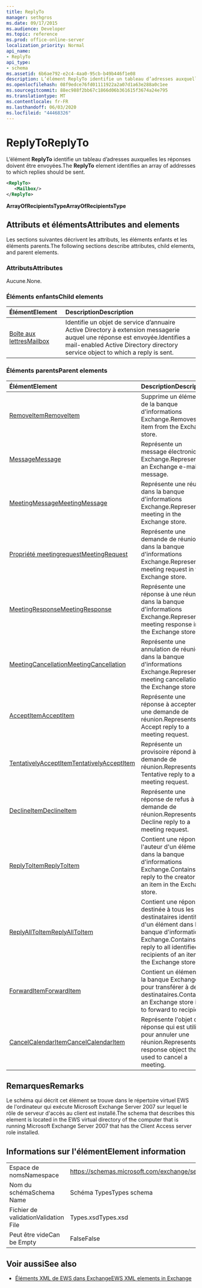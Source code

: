 ```yaml
---
title: ReplyTo
manager: sethgros
ms.date: 09/17/2015
ms.audience: Developer
ms.topic: reference
ms.prod: office-online-server
localization_priority: Normal
api_name:
- ReplyTo
api_type:
- schema
ms.assetid: 6b6ae792-e2c4-4aa0-95cb-b49b446f1e08
description: L’élément ReplyTo identifie un tableau d’adresses auxquelles les réponses doivent être envoyées.
ms.openlocfilehash: 08f9edce76fd01111922a2a07d1a63e288a0c1ee
ms.sourcegitcommit: 88ec988f2bb67c1866d06b361615f3674a24e795
ms.translationtype: MT
ms.contentlocale: fr-FR
ms.lasthandoff: 06/03/2020
ms.locfileid: "44468326"
---
```

# <a name="replyto"></a><span data-ttu-id="be743-103">ReplyTo</span><span class="sxs-lookup"><span data-stu-id="be743-103">ReplyTo</span></span>

<span data-ttu-id="be743-104">L’élément **ReplyTo** identifie un tableau d’adresses auxquelles les réponses doivent être envoyées.</span><span class="sxs-lookup"><span data-stu-id="be743-104">The **ReplyTo** element identifies an array of addresses to which replies should be sent.</span></span> 
  
```xml
<ReplyTo>
   <Mailbox/>
</ReplyTo>
```

 <span data-ttu-id="be743-105">**ArrayOfRecipientsType**</span><span class="sxs-lookup"><span data-stu-id="be743-105">**ArrayOfRecipientsType**</span></span>
## <a name="attributes-and-elements"></a><span data-ttu-id="be743-106">Attributs et éléments</span><span class="sxs-lookup"><span data-stu-id="be743-106">Attributes and elements</span></span>

<span data-ttu-id="be743-107">Les sections suivantes décrivent les attributs, les éléments enfants et les éléments parents.</span><span class="sxs-lookup"><span data-stu-id="be743-107">The following sections describe attributes, child elements, and parent elements.</span></span>
  
### <a name="attributes"></a><span data-ttu-id="be743-108">Attributs</span><span class="sxs-lookup"><span data-stu-id="be743-108">Attributes</span></span>

<span data-ttu-id="be743-109">Aucune.</span><span class="sxs-lookup"><span data-stu-id="be743-109">None.</span></span>
  
### <a name="child-elements"></a><span data-ttu-id="be743-110">Éléments enfants</span><span class="sxs-lookup"><span data-stu-id="be743-110">Child elements</span></span>

|<span data-ttu-id="be743-111">**Élément**</span><span class="sxs-lookup"><span data-stu-id="be743-111">**Element**</span></span>|<span data-ttu-id="be743-112">**Description**</span><span class="sxs-lookup"><span data-stu-id="be743-112">**Description**</span></span>|
|:-----|:-----|
|[<span data-ttu-id="be743-113">Boîte aux lettres</span><span class="sxs-lookup"><span data-stu-id="be743-113">Mailbox</span></span>](mailbox.md) <br/> |<span data-ttu-id="be743-114">Identifie un objet de service d’annuaire Active Directory à extension messagerie auquel une réponse est envoyée.</span><span class="sxs-lookup"><span data-stu-id="be743-114">Identifies a mail-enabled Active Directory directory service object to which a reply is sent.</span></span>  <br/> |
   
### <a name="parent-elements"></a><span data-ttu-id="be743-115">Éléments parents</span><span class="sxs-lookup"><span data-stu-id="be743-115">Parent elements</span></span>

|<span data-ttu-id="be743-116">**Élément**</span><span class="sxs-lookup"><span data-stu-id="be743-116">**Element**</span></span>|<span data-ttu-id="be743-117">**Description**</span><span class="sxs-lookup"><span data-stu-id="be743-117">**Description**</span></span>|
|:-----|:-----|
|[<span data-ttu-id="be743-118">RemoveItem</span><span class="sxs-lookup"><span data-stu-id="be743-118">RemoveItem</span></span>](removeitem.md) <br/> |<span data-ttu-id="be743-119">Supprime un élément de la banque d'informations Exchange.</span><span class="sxs-lookup"><span data-stu-id="be743-119">Removes an item from the Exchange store.</span></span>  <br/> |
|[<span data-ttu-id="be743-120">Message</span><span class="sxs-lookup"><span data-stu-id="be743-120">Message</span></span>](message-ex15websvcsotherref.md) <br/> |<span data-ttu-id="be743-121">Représente un message électronique Exchange.</span><span class="sxs-lookup"><span data-stu-id="be743-121">Represents an Exchange e-mail message.</span></span>  <br/> |
|[<span data-ttu-id="be743-122">MeetingMessage</span><span class="sxs-lookup"><span data-stu-id="be743-122">MeetingMessage</span></span>](meetingmessage.md) <br/> |<span data-ttu-id="be743-123">Représente une réunion dans la banque d'informations Exchange.</span><span class="sxs-lookup"><span data-stu-id="be743-123">Represents a meeting in the Exchange store.</span></span>  <br/> |
|[<span data-ttu-id="be743-124">Propriété meetingrequest</span><span class="sxs-lookup"><span data-stu-id="be743-124">MeetingRequest</span></span>](meetingrequest.md) <br/> |<span data-ttu-id="be743-125">Représente une demande de réunion dans la banque d'informations Exchange.</span><span class="sxs-lookup"><span data-stu-id="be743-125">Represents a meeting request in the Exchange store.</span></span>  <br/> |
|[<span data-ttu-id="be743-126">MeetingResponse</span><span class="sxs-lookup"><span data-stu-id="be743-126">MeetingResponse</span></span>](meetingresponse.md) <br/> |<span data-ttu-id="be743-127">Représente une réponse à une réunion dans la banque d'informations Exchange.</span><span class="sxs-lookup"><span data-stu-id="be743-127">Represents a meeting response in the Exchange store.</span></span>  <br/> |
|[<span data-ttu-id="be743-128">MeetingCancellation</span><span class="sxs-lookup"><span data-stu-id="be743-128">MeetingCancellation</span></span>](meetingcancellation.md) <br/> |<span data-ttu-id="be743-129">Représente une annulation de réunion dans la banque d'informations Exchange.</span><span class="sxs-lookup"><span data-stu-id="be743-129">Represents a meeting cancellation in the Exchange store.</span></span>  <br/> |
|[<span data-ttu-id="be743-130">AcceptItem</span><span class="sxs-lookup"><span data-stu-id="be743-130">AcceptItem</span></span>](acceptitem.md) <br/> |<span data-ttu-id="be743-131">Représente une réponse à accepter à une demande de réunion.</span><span class="sxs-lookup"><span data-stu-id="be743-131">Represents an Accept reply to a meeting request.</span></span>  <br/> |
|[<span data-ttu-id="be743-132">TentativelyAcceptItem</span><span class="sxs-lookup"><span data-stu-id="be743-132">TentativelyAcceptItem</span></span>](tentativelyacceptitem.md) <br/> |<span data-ttu-id="be743-133">Représente un provisoire répond à une demande de réunion.</span><span class="sxs-lookup"><span data-stu-id="be743-133">Represents a Tentative reply to a meeting request.</span></span>  <br/> |
|[<span data-ttu-id="be743-134">DeclineItem</span><span class="sxs-lookup"><span data-stu-id="be743-134">DeclineItem</span></span>](declineitem.md) <br/> |<span data-ttu-id="be743-135">Représente une réponse de refus à une demande de réunion.</span><span class="sxs-lookup"><span data-stu-id="be743-135">Represents a Decline reply to a meeting request.</span></span>  <br/> |
|[<span data-ttu-id="be743-136">ReplyToItem</span><span class="sxs-lookup"><span data-stu-id="be743-136">ReplyToItem</span></span>](replytoitem.md) <br/> |<span data-ttu-id="be743-137">Contient une réponse à l'auteur d'un élément dans la banque d'informations Exchange.</span><span class="sxs-lookup"><span data-stu-id="be743-137">Contains a reply to the creator of an item in the Exchange store.</span></span>  <br/> |
|[<span data-ttu-id="be743-138">ReplyAllToItem</span><span class="sxs-lookup"><span data-stu-id="be743-138">ReplyAllToItem</span></span>](replyalltoitem.md) <br/> |<span data-ttu-id="be743-139">Contient une réponse destinée à tous les destinataires identifiés d'un élément dans la banque d'informations Exchange.</span><span class="sxs-lookup"><span data-stu-id="be743-139">Contains a reply to all identified recipients of an item in the Exchange store.</span></span>  <br/> |
|[<span data-ttu-id="be743-140">ForwardItem</span><span class="sxs-lookup"><span data-stu-id="be743-140">ForwardItem</span></span>](forwarditem.md) <br/> |<span data-ttu-id="be743-141">Contient un élément de la banque Exchange pour transférer à des destinataires.</span><span class="sxs-lookup"><span data-stu-id="be743-141">Contains an Exchange store item to forward to recipients.</span></span>  <br/> |
|[<span data-ttu-id="be743-142">CancelCalendarItem</span><span class="sxs-lookup"><span data-stu-id="be743-142">CancelCalendarItem</span></span>](cancelcalendaritem.md) <br/> |<span data-ttu-id="be743-143">Représente l'objet de réponse qui est utilisé pour annuler une réunion.</span><span class="sxs-lookup"><span data-stu-id="be743-143">Represents the response object that is used to cancel a meeting.</span></span>  <br/> |
   
## <a name="remarks"></a><span data-ttu-id="be743-144">Remarques</span><span class="sxs-lookup"><span data-stu-id="be743-144">Remarks</span></span>

<span data-ttu-id="be743-145">Le schéma qui décrit cet élément se trouve dans le répertoire virtuel EWS de l'ordinateur qui exécute Microsoft Exchange Server 2007 sur lequel le rôle de serveur d'accès au client est installé.</span><span class="sxs-lookup"><span data-stu-id="be743-145">The schema that describes this element is located in the EWS virtual directory of the computer that is running Microsoft Exchange Server 2007 that has the Client Access server role installed.</span></span>
  
## <a name="element-information"></a><span data-ttu-id="be743-146">Informations sur l'élément</span><span class="sxs-lookup"><span data-stu-id="be743-146">Element information</span></span>

|||
|:-----|:-----|
|<span data-ttu-id="be743-147">Espace de noms</span><span class="sxs-lookup"><span data-stu-id="be743-147">Namespace</span></span>  <br/> |https://schemas.microsoft.com/exchange/services/2006/types  <br/> |
|<span data-ttu-id="be743-148">Nom du schéma</span><span class="sxs-lookup"><span data-stu-id="be743-148">Schema Name</span></span>  <br/> |<span data-ttu-id="be743-149">Schéma Types</span><span class="sxs-lookup"><span data-stu-id="be743-149">Types schema</span></span>  <br/> |
|<span data-ttu-id="be743-150">Fichier de validation</span><span class="sxs-lookup"><span data-stu-id="be743-150">Validation File</span></span>  <br/> |<span data-ttu-id="be743-151">Types.xsd</span><span class="sxs-lookup"><span data-stu-id="be743-151">Types.xsd</span></span>  <br/> |
|<span data-ttu-id="be743-152">Peut être vide</span><span class="sxs-lookup"><span data-stu-id="be743-152">Can be Empty</span></span>  <br/> |<span data-ttu-id="be743-153">False</span><span class="sxs-lookup"><span data-stu-id="be743-153">False</span></span>  <br/> |
   
## <a name="see-also"></a><span data-ttu-id="be743-154">Voir aussi</span><span class="sxs-lookup"><span data-stu-id="be743-154">See also</span></span>



- [<span data-ttu-id="be743-155">Éléments XML de EWS dans Exchange</span><span class="sxs-lookup"><span data-stu-id="be743-155">EWS XML elements in Exchange</span></span>](ews-xml-elements-in-exchange.md)

